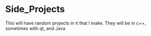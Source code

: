 # Side_Projects
This will have random projects in it that I make. They will be in c++, sometimes with qt, and Java
